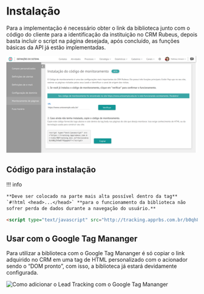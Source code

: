 
# Instalação

Para a implementação é necessário obter o link da biblioteca junto com o código do cliente para a identificação da instituição no CRM Rubeus, depois basta incluir o script na página desejada, após concluído, as funções básicas da API já estão implementadas.

<img class="image" 
     id="dashboard" 
     alt="Tela do CRM Rubeus para adquirir o script de acesso ao Lead Tracking" 
     title="Tela do CRM Rubeus para adquirir o script de acesso ao Lead Tracking" 
     src="/assets/images/lead_tracking/instalacao/dashboard.png" 
     onclick="modalImg('dashboard')">

## Código para instalação

!!! info

    **Deve ser colocado na parte mais alta possível dentro da tag** `#!html <head>...</head>` **para o funcionamento da biblioteca não sofrer perda de dados durante a navegação do usuário.**

``` html tab="HTML/JavaScript"
<script type="text/javascript" src="http://tracking.apprbs.com.br/b0qh8s207bqwd37cnswzrrxr4n5xl70mxhuw0mlyn3jrx"></script>
```

## Usar com o Google Tag Mananger

Para utilizar a biblioteca com o Google Tag Mananger é só copiar o link adquirido no CRM em uma tag de HTML personalizado com o acionador sendo o “DOM pronto”, com isso, a biblioteca já estará devidamente configurada.

<img class="gif_crm image" 
     id="gtm"
     alt="Como adicionar o Lead Tracking com o Google Tag Mananger" 
     title="Como adicionar o Lead Tracking com o Google Tag Mananger"
     src="/assets/images/lead_tracking/instalacao/gtm.gif" 
     onclick="modalImg('gtm')">
